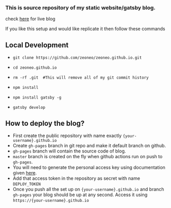 ###  This is source repository of my static website/gatsby blog.

check [here](https://zeoneo.github.io) for live blog

If you like this setup and would like replicate it then follow these commands

## Local Development

- `git clone https://github.com/zeoneo/zeoneo.github.io.git`

- `cd zeoneo.github.io`

- `rm -rf .git  #This will remove all of my git commit history`

- `npm install`
- `npm install gatsby -g`
- `gatsby develop`


## How to deploy the blog?

-   First create the public repository with name exactly `{your-username}.github.io`
-   Create `gh-pages` branch in git repo and make it default branch on github.
-   `gh-pages` branch will contain the source code of blog.
-   `master` branch is created on the fly when github actions run on push to `gh-pages`.
-   You will need to generate the personal access key using documentation given [here](https://help.github.com/en/github/authenticating-to-github/creating-a-personal-access-token-for-the-command-line).
-   Add that access token in the repository as secret with name `DEPLOY_TOKEN`
-   Once you push all the set up on `{your-username}.github.io` and branch `gh-pages` your blog should be up at any second. Access it using `https://{your-username}.github.io`
